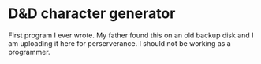 # D&D character generator
First program I ever wrote. My father found this on an old backup disk and I am uploading it here for perserverance. I should not be working as a programmer.
